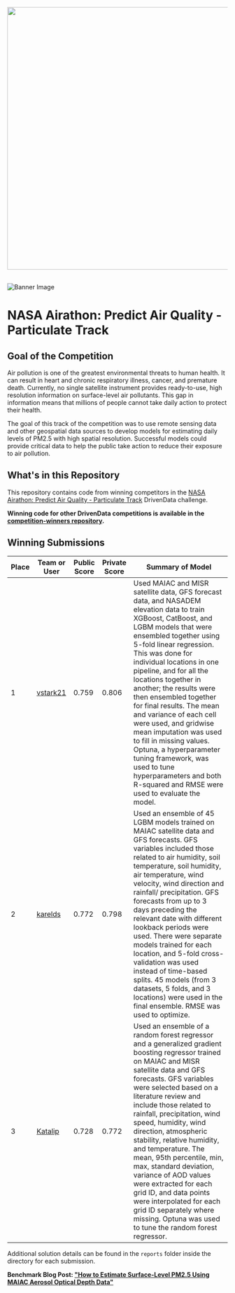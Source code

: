 
[<img src='https://s3.amazonaws.com/drivendata-public-assets/logo-white-blue.png' width='600'>](https://www.drivendata.org/)
<br><br>

![Banner Image](https://drivendata-public-assets.s3.amazonaws.com/nasa-aq-banner-web.jpg)

# NASA Airathon: Predict Air Quality - Particulate Track

## Goal of the Competition
Air pollution is one of the greatest environmental threats to human health. It can result in heart and chronic respiratory illness, cancer, and premature death. Currently, no single satellite instrument provides ready-to-use, high resolution information on surface-level air pollutants. This gap in information means that millions of people cannot take daily action to protect their health.

The goal of this track of the competition was to use remote sensing data and other geospatial data sources to develop models for estimating daily levels of PM2.5 with high spatial resolution. Successful models could provide critical data to help the public take action to reduce their exposure to air pollution.

## What's in this Repository

This repository contains code from winning competitors in the [NASA Airathon: Predict Air Quality - Particulate Track](https://www.drivendata.org/competitions/88/competition-air-quality-pm/) DrivenData challenge.

**Winning code for other DrivenData competitions is available in the [competition-winners repository](https://github.com/drivendataorg/competition-winners).**

## Winning Submissions

Place |Team or User | Public Score | Private Score | Summary of Model
--- | --- | ---   | ---   | ---
1   | [vstark21](https://www.drivendata.org/users/vstark21/) | 0.759 | 0.806 | Used MAIAC and MISR satellite data, GFS forecast data, and NASADEM elevation data to train XGBoost, CatBoost, and LGBM models that were ensembled together using 5-fold linear regression. This was done for individual locations in one pipeline, and for all the locations together in another; the results were then ensembled together for final results. The mean and variance of each cell were used, and gridwise mean imputation was used to fill in missing values. Optuna, a hyperparameter tuning framework, was used to tune hyperparameters and both R-squared and RMSE were used to evaluate the model.
2   | [karelds](https://www.drivendata.org/users/karelds/) | 0.772 | 0.798 | Used an ensemble of 45 LGBM models trained on MAIAC satellite data and GFS forecasts. GFS variables included those related to air humidity, soil temperature, soil humidity, air temperature, wind velocity, wind direction and rainfall/ precipitation. GFS forecasts from up to 3 days preceding the relevant date with different lookback periods were used. There were separate models trained for each location, and 5-fold cross-validation was used instead of time-based splits. 45 models (from 3 datasets, 5 folds, and 3 locations) were used in the final ensemble. RMSE was used to optimize.
3   | [Katalip](https://www.drivendata.org/users/Katalip/) | 0.728 | 0.772 | Used an ensemble of a random forest regressor and a generalized gradient boosting regressor trained on MAIAC and MISR satellite data and GFS forecasts. GFS variables were selected based on a literature review and include those related to rainfall, precipitation, wind speed, humidity, wind direction, atmospheric stability, relative humidity, and temperature. The mean, 95th percentile, min, max, standard deviation, variance of AOD values were extracted for each grid ID, and data points were interpolated for each grid ID separately where missing. Optuna was used to tune the random forest regressor.

Additional solution details can be found in the `reports` folder inside the directory for each submission.

**Benchmark Blog Post: ["How to Estimate Surface-Level PM2.5 Using MAIAC Aerosol Optical Depth Data"](https://www.drivendata.co/blog/predict-pm25-benchmark/)**

